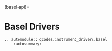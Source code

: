 (basel-api)=

# Basel Drivers

```{eval-rst}
.. automodule:: qcodes.instrument_drivers.basel
    :autosummary:
```
